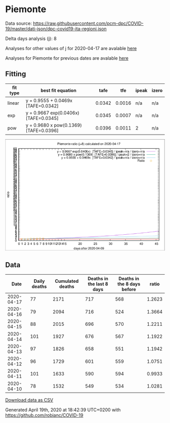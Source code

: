 # Piemonte

Data source: https://raw.githubusercontent.com/pcm-dpc/COVID-19/master/dati-json/dpc-covid19-ita-regioni.json

Delta days analysis (j): 8

Analyses for other values of j for 2020-04-17 are avalable [here](../2020-04-17/README.md)

Analyses for Piemonte for previous dates are avalable [here](../README.md)

## Fitting 
|fit type|best fit equation|tafe|tfe|ipeak|izero|
|-------|-----|--------|------|---|---|
|linear|y = 0.9555 + 0.0469x  [TAFE=0.0342]|0.0342|0.0016|n/a|n/a|
|exp|y = 0.9667 exp(0.0406x)  [TAFE=0.0345]|0.0345|0.0007|n/a|n/a|
|pow|y = 0.9680 x pow(0.1369)  [TAFE=0.0396]|0.0396|0.0011|2|n/a|

![Plot](COVID-19_piemonte_j8_2020-04-17.png)

## Data
|Date|Daily deaths|Cumulated deaths|Deaths in the last 8 days|Deaths in the 8 days before|ratio|
|----|----------|-----------|-------|--------------------|-----|
|2020-04-17|77|2171|717|568|1.2623|
|2020-04-16|79|2094|716|524|1.3664|
|2020-04-15|88|2015|696|570|1.2211|
|2020-04-14|101|1927|676|567|1.1922|
|2020-04-13|97|1826|658|551|1.1942|
|2020-04-12|96|1729|601|559|1.0751|
|2020-04-11|101|1633|590|594|0.9933|
|2020-04-10|78|1532|549|534|1.0281|

[Download data as CSV](COVID-19_piemonte_j8_2020-04-17.csv)

Generated April 19th, 2020 at 18:42:39 UTC+0200 with https://github.com/robianc/COVID-19

